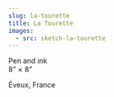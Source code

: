 ```yaml
---
slug: la-tourette
title: La Tourette
images:
  - src: sketch-la-tourette
---
```

Pen and ink  
8" × 8"

Éveux, France
